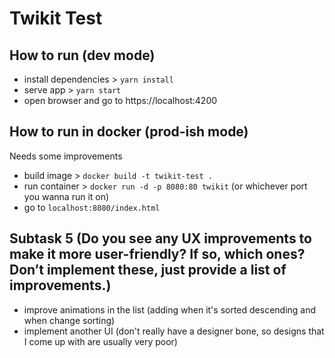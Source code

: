 # Twikit Test

## How to run (dev mode)

- install dependencies > `yarn install`
- serve app > `yarn start`
- open browser and go to https://localhost:4200

## How to run in docker (prod-ish mode)

Needs some improvements

- build image > `docker build -t twikit-test .`
- run container > `docker run -d -p 8080:80 twikit` (or whichever port you wanna run it on)
- go to `localhost:8080/index.html`

## Subtask 5 (Do you see any UX improvements to make it more user-friendly? If so, which ones? Don’t implement these, just provide a list of improvements.)

- improve animations in the list (adding when it's sorted descending and when change sorting)
- implement another UI (don't really have a designer bone, so designs that I come up with are usually very poor)
